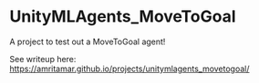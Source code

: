 # UnityMLAgents_MoveToGoal
A project to test out a MoveToGoal agent!

See writeup here: https://amritamar.github.io/projects/unitymlagents_movetogoal/
